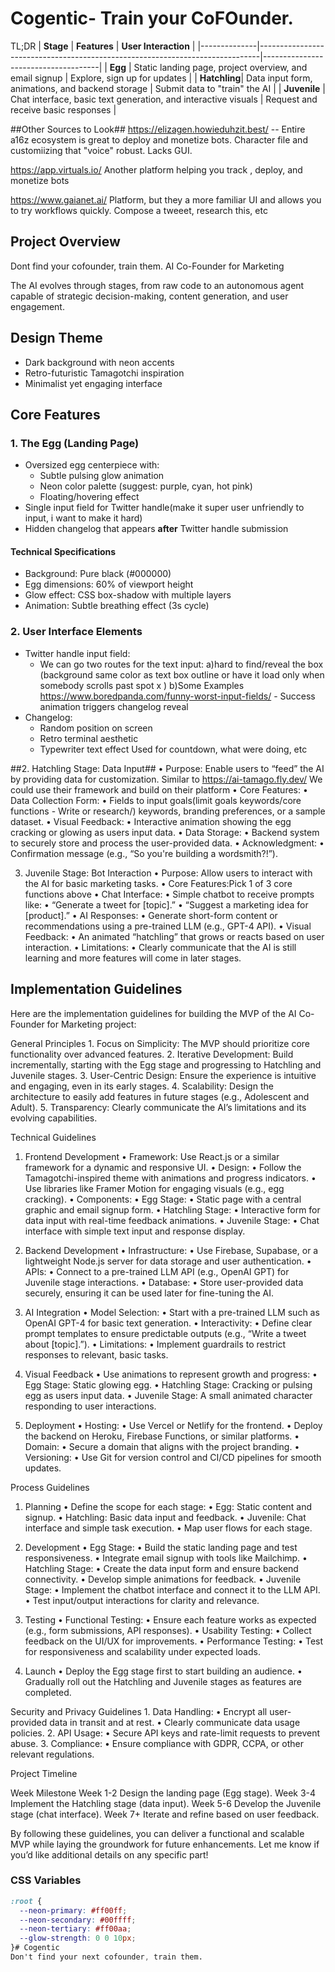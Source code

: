 # Cogentic- Train your CoFOunder. 
TL;DR
| **Stage**    | **Features**                                                                 | **User Interaction**                |
|--------------|------------------------------------------------------------------------------|-------------------------------------|
| **Egg**      | Static landing page, project overview, and email signup                     | Explore, sign up for updates        |
| **Hatchling**| Data input form, animations, and backend storage                             | Submit data to "train" the AI       |
| **Juvenile** | Chat interface, basic text generation, and interactive visuals              | Request and receive basic responses |




##Other Sources to Look##
https://elizagen.howieduhzit.best/ -- Entire a16z ecosystem is great to deploy and monetize bots.
Character file and customiizing that "voice" robust. Lacks GUI. 

https://app.virtuals.io/
Another platform helping you track , deploy, and monetize bots 


https://www.gaianet.ai/
Platform, but they a more familiar UI and allows you to try workflows quickly. Compose a tweeet, research this, etc

## Project Overview
Dont find your cofounder, train them. AI Co-Founder for Marketing

 The AI evolves through stages, from raw code to an autonomous agent capable of strategic decision-making, content generation, and user engagement.

## Design Theme
- Dark background with neon accents
- Retro-futuristic Tamagotchi inspiration
- Minimalist yet engaging interface

## Core Features

### 1. The Egg (Landing Page)
- Oversized egg centerpiece with:
  - Subtle pulsing glow animation
  - Neon color palette (suggest: purple, cyan, hot pink)
  - Floating/hovering effect
- Single input field for Twitter handle(make it super user unfriendly to input, i want to make it hard)
- Hidden changelog that appears **after** Twitter handle submission


#### Technical Specifications
- Background: Pure black (#000000)
- Egg dimensions: 60% of viewport height
- Glow effect: CSS box-shadow with multiple layers
- Animation: Subtle breathing effect (3s cycle)

### 2. User Interface Elements
- Twitter handle input field:
  - We can go two routes for the text input:
       a)hard to find/reveal the box (background same color as text box outline or have it load only when somebody scrolls past spot x )
       b)Some Examples https://www.boredpanda.com/funny-worst-input-fields/
         - Success animation triggers changelog reveal
- Changelog:
  - Random position on screen
  - Retro terminal aesthetic
  - Typewriter text effect
Used for countdown, what were doing, etc

##2. Hatchling Stage: Data Input##
	•	Purpose: Enable users to “feed” the AI by providing data for customization.
    Similar to https://ai-tamago.fly.dev/
    We could use their framework and build on their platform
	•	Core Features:
	•	Data Collection Form:
	•	Fields to input goals(limit goals keywords/core functions - Write or research/) keywords, branding preferences, or a sample dataset.
	•	Visual Feedback:
	•	Interactive animation showing the egg cracking or glowing as users input data.
	•	Data Storage:
	•	Backend system to securely store and process the user-provided data.
	•	Acknowledgment:
	•	Confirmation message (e.g., “So you're building a wordsmith?!”).

  3. Juvenile Stage: Bot Interaction
	•	Purpose: Allow users to interact with the AI for basic marketing tasks.
	•	Core Features:Pick 1 of 3 core functions above
	•	Chat Interface:
	•	Simple chatbot to receive prompts like:
	•	“Generate a tweet for [topic].”
	•	“Suggest a marketing idea for [product].”
	•	AI Responses:
	•	Generate short-form content or recommendations using a pre-trained LLM (e.g., GPT-4 API).
	•	Visual Feedback:
	•	An animated “hatchling” that grows or reacts based on user interaction.
	•	Limitations:
	•	Clearly communicate that the AI is still learning and more features will come in later stages.
## Implementation Guidelines
Here are the implementation guidelines for building the MVP of the AI Co-Founder for Marketing project:

General Principles
	1.	Focus on Simplicity: The MVP should prioritize core functionality over advanced features.
	2.	Iterative Development: Build incrementally, starting with the Egg stage and progressing to Hatchling and Juvenile stages.
	3.	User-Centric Design: Ensure the experience is intuitive and engaging, even in its early stages.
	4.	Scalability: Design the architecture to easily add features in future stages (e.g., Adolescent and Adult).
	5.	Transparency: Clearly communicate the AI’s limitations and its evolving capabilities.

Technical Guidelines

1. Frontend Development
	•	Framework: Use React.js or a similar framework for a dynamic and responsive UI.
	•	Design:
	•	Follow the Tamagotchi-inspired theme with animations and progress indicators.
	•	Use libraries like Framer Motion for engaging visuals (e.g., egg cracking).
	•	Components:
	•	Egg Stage:
	•	Static page with a central graphic and email signup form.
	•	Hatchling Stage:
	•	Interactive form for data input with real-time feedback animations.
	•	Juvenile Stage:
	•	Chat interface with simple text input and response display.

2. Backend Development
	•	Infrastructure:
	•	Use Firebase, Supabase, or a lightweight Node.js server for data storage and user authentication.
	•	APIs:
	•	Connect to a pre-trained LLM API (e.g., OpenAI GPT) for Juvenile stage interactions.
	•	Database:
	•	Store user-provided data securely, ensuring it can be used later for fine-tuning the AI.

3. AI Integration
	•	Model Selection:
	•	Start with a pre-trained LLM such as OpenAI GPT-4 for basic text generation.
	•	Interactivity:
	•	Define clear prompt templates to ensure predictable outputs (e.g., “Write a tweet about [topic].”).
	•	Limitations:
	•	Implement guardrails to restrict responses to relevant, basic tasks.

4. Visual Feedback
	•	Use animations to represent growth and progress:
	•	Egg Stage: Static glowing egg.
	•	Hatchling Stage: Cracking or pulsing egg as users input data.
	•	Juvenile Stage: A small animated character responding to user interactions.

5. Deployment
	•	Hosting:
	•	Use Vercel or Netlify for the frontend.
	•	Deploy the backend on Heroku, Firebase Functions, or similar platforms.
	•	Domain:
	•	Secure a domain that aligns with the project branding.
	•	Versioning:
	•	Use Git for version control and CI/CD pipelines for smooth updates.

Process Guidelines

1. Planning
	•	Define the scope for each stage:
	•	Egg: Static content and signup.
	•	Hatchling: Basic data input and feedback.
	•	Juvenile: Chat interface and simple task execution.
	•	Map user flows for each stage.

2. Development
	•	Egg Stage:
	•	Build the static landing page and test responsiveness.
	•	Integrate email signup with tools like Mailchimp.
	•	Hatchling Stage:
	•	Create the data input form and ensure backend connectivity.
	•	Develop simple animations for feedback.
	•	Juvenile Stage:
	•	Implement the chatbot interface and connect it to the LLM API.
	•	Test input/output interactions for clarity and relevance.

3. Testing
	•	Functional Testing:
	•	Ensure each feature works as expected (e.g., form submissions, API responses).
	•	Usability Testing:
	•	Collect feedback on the UI/UX for improvements.
	•	Performance Testing:
	•	Test for responsiveness and scalability under expected loads.

4. Launch
	•	Deploy the Egg stage first to start building an audience.
	•	Gradually roll out the Hatchling and Juvenile stages as features are completed.

Security and Privacy Guidelines
	1.	Data Handling:
	•	Encrypt all user-provided data in transit and at rest.
	•	Clearly communicate data usage policies.
	2.	API Usage:
	•	Secure API keys and rate-limit requests to prevent abuse.
	3.	Compliance:
	•	Ensure compliance with GDPR, CCPA, or other relevant regulations.

Project Timeline

Week	Milestone
Week 1-2	Design the landing page (Egg stage).
Week 3-4	Implement the Hatchling stage (data input).
Week 5-6	Develop the Juvenile stage (chat interface).
Week 7+	Iterate and refine based on user feedback.

By following these guidelines, you can deliver a functional and scalable MVP while laying the groundwork for future enhancements. Let me know if you’d like additional details on any specific part!

### CSS Variables
```css
:root {
  --neon-primary: #ff00ff;
  --neon-secondary: #00ffff;
  --neon-tertiary: #ff00aa;
  --glow-strength: 0 0 10px;
}# Cogentic
Don't find your next cofounder, train them.


